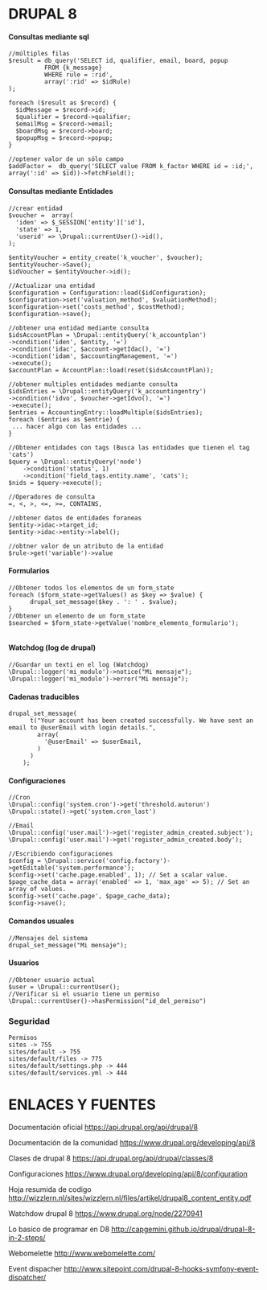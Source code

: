 DRUPAL 8
========

#### Consultas mediante sql
```
//múltiples filas
$result = db_query('SELECT id, qualifier, email, board, popup
          FROM {k_message}
          WHERE rule = :rid',
          array(':rid' => $idRule)
);

foreach ($result as $record) {
  $idMessage = $record->id;
  $qualifier = $record->qualifier;
  $emailMsg = $record->email;
  $boardMsg = $record->board;
  $popupMsg = $record->popup;
}
 
//optener valor de un sólo campo
$addFactor =  db_query('SELECT value FROM k_factor WHERE id = :id;', array(':id' => $id))->fetchField();
```

#### Consultas mediante Entidades

```
//crear entidad
$voucher =  array(
  'iden' => $_SESSION['entity']['id'],
  'state' => 1,
  'userid' => \Drupal::currentUser()->id(),
);
      
$entityVoucher = entity_create('k_voucher', $voucher);
$entityVoucher->Save();
$idVoucher = $entityVoucher->id();

//Actualizar una entidad
$configuration = Configuration::load($idConfiguration);
$configuration->set('valuation_method', $valuationMethod);
$configuration->set('costs_method', $costMethod);
$configuration->save();

//obtener una entidad mediante consulta
$idsAccountPlan = \Drupal::entityQuery('k_accountplan')
->condition('iden', $entity, '=')
->condition('idac', $account->getIdac(), '=')
->condition('idam', $accountingManagement, '=')
->execute();
$accountPlan = AccountPlan::load(reset($idsAccountPlan));

//obtener multiples entidades mediante consulta
$idsEntries = \Drupal::entityQuery('k_accountingentry')
->condition('idvo', $voucher->getIdvo(), '=')
->execute();
$entries = AccountingEntry::loadMultiple($idsEntries);
foreach ($entries as $entrie) {
 ... hacer algo con las entidades ...
}

//Obtener entidades con tags (Busca las entidades que tienen el tag 'cats')
$query = \Drupal::entityQuery('node')
    ->condition('status', 1)
    ->condition('field_tags.entity.name', 'cats');
$nids = $query->execute();

//Operadores de consulta 
=, <, >, <=, >=, CONTAINS, 
      
//obtener datos de entidades foraneas
$entity->idac->target_id;
$entity->idac->entity->label();
      
//obtner valor de un atributo de la entidad
$rule->get('variable')->value
```

#### Formularios

```
//Obtener todos los elementos de un form_state
foreach ($form_state->getValues() as $key => $value) {
      drupal_set_message($key . ': ' . $value);
}
//Obtener un elemento de un form_state
$searched = $form_state->getValue('nombre_elemento_formulario');
    
```

#### Watchdog (log de drupal)
```
//Guardar un texti en el log (Watchdog)
\Drupal::logger('mi_modulo')->notice("Mi mensaje");
\Drupal::logger('mi_modulo')->error("Mi mensaje");
```

#### Cadenas traducibles 
```
drupal_set_message(
      t("Your account has been created successfully. We have sent an email to @userEmail with login details.",
        array(
          '@userEmail' => $userEmail,
        )
      )
    );
```

#### Configuraciones
```
//Cron
\Drupal::config('system.cron')->get('threshold.autorun')
\Drupal::state()->get('system.cron_last')

//Email
\Drupal::config('user.mail')->get('register_admin_created.subject');
\Drupal::config('user.mail')->get('register_admin_created.body');

//Escribiendo configuraciones
$config = \Drupal::service('config.factory')->getEditable('system.performance');
$config->set('cache.page.enabled', 1); // Set a scalar value.
$page_cache_data = array('enabled' => 1, 'max_age' => 5); // Set an array of values.
$config->set('cache.page', $page_cache_data);
$config->save();

```

#### Comandos usuales
```
//Mensajes del sistema
drupal_set_message("Mi mensaje");
```

#### Usuarios
```
//Obtener usuario actual
$user = \Drupal::currentUser();
//Verificar si el usuario tiene un permiso
\Drupal::currentUser()->hasPermission("id_del_permiso")
```


### Seguridad
```
Permisos
sites -> 755
sites/default -> 755
sites/default/files -> 775
sites/default/settings.php -> 444
sites/default/services.yml -> 444
```

ENLACES Y FUENTES
=================
Documentación oficial
https://api.drupal.org/api/drupal/8

Documentación de la comunidad
https://www.drupal.org/developing/api/8

Clases de drupal 8
https://api.drupal.org/api/drupal/classes/8

Configuraciones
https://www.drupal.org/developing/api/8/configuration

Hoja resumida de codigo
http://wizzlern.nl/sites/wizzlern.nl/files/artikel/drupal8_content_entity.pdf

Watchdow drupal 8
https://www.drupal.org/node/2270941

Lo basico de programar en D8
http://capgemini.github.io/drupal/drupal-8-in-2-steps/

Webomelette
http://www.webomelette.com/

Event dispacher
http://www.sitepoint.com/drupal-8-hooks-symfony-event-dispatcher/
